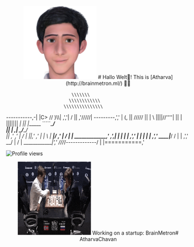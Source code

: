 <p align="center">
    <img src="me.png" height="200" width="200" />
# Hallo Welt👋! This is [Atharva](http://brainmetron.ml/) 🙋‍♂️
</p>

                             \\\\\\\
                            \\\\\\\\\\\\
                          \\\\\\\\\\\\\\\
  -----------,-|           |C>   // )\\\\|
           ,','|          /    || ,'/////|
---------,','  |         (,    ||   /////
         ||    |          \\  ||||//''''|
         ||    |           |||||||     _|
         ||    |______      `````\____/ \
         ||    |     ,|         _/_____/ \
         ||  ,'    ,' |        /          |
         ||,'    ,'   |       |         \  |
_________|/    ,'     |      /           | |
_____________,'      ,',_____|      |    | |
             |     ,','      |      |    | |
             |   ,','    ____|_____/    /  |
             | ,','  __/ |             /   |
_____________|','   ///_/-------------/   |
              |===========,'

![Profile views](https://gpvc.arturio.dev/Atharvachavan)

<p align="center">
    <img src="Magnus.gif" height="200" width="200" />
Working on a startup: BrainMetron# AtharvaChavan
